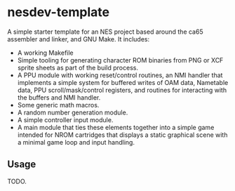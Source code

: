 # nesdev-template

A simple starter template for an NES project based around the ca65 assembler and
linker, and GNU Make. It includes:

* A working Makefile
* Simple tooling for generating character ROM binaries from PNG or XCF sprite
  sheets as part of the build process.
* A PPU module with working reset/control routines, an NMI handler that
  implements a simple system for buffered writes of OAM data, Nametable data,
  PPU scroll/mask/control registers, and routines for interacting with the
  buffers and NMI handler.
* Some generic math macros.
* A random number generation module.
* A simple controller input module.
* A main module that ties these elements together into a simple game intended
  for NROM cartridges that displays a static graphical scene with a minimal game
  loop and input handling.

## Usage

TODO.
